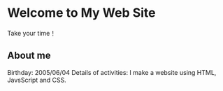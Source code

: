 # Welcome to My Web Site
Take your time！

## About me
Birthday: 2005/06/04
Details of activities: I make a website using HTML, JavsScript and CSS.


